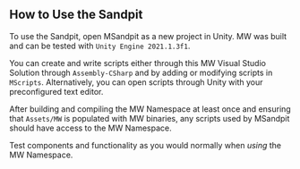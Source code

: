 ﻿

## How to Use the Sandpit

To use the Sandpit, open MSandpit as a new project in Unity. MW was built and can be tested with ` Unity Engine 2021.1.3f1 `.

You can create and write scripts either through this MW Visual Studio Solution through ` Assembly-CSharp ` and by adding or modifying scripts in ` MScripts `. Alternatively, you can open scripts through Unity with your preconfigured text editor.

After building and compiling the MW Namespace at least once and ensuring that ` Assets/MW ` is populated with MW binaries, any scripts used by MSandpit should have access to the MW Namespace.

Test components and functionality as you would normally when *using* the MW Namespace.